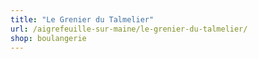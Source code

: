 ```yaml
---
title: "Le Grenier du Talmelier"
url: /aigrefeuille-sur-maine/le-grenier-du-talmelier/
shop: boulangerie
---
```

